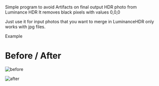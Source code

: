  Simple program to avoid Artifacts on final output HDR photo from Luminance HDR
 It removes black pixels with values 0,0,0 

 Just use it for input photos that you want to merge in LuminanceHDR
 only works with jpg files.

 Example
# Before / After
![before](https://user-images.githubusercontent.com/110712843/215278599-32393c79-07ed-4345-addf-51ec1354eb31.JPG)

![after](https://user-images.githubusercontent.com/110712843/215278631-4887ea0a-62e9-48ed-a3fb-2f3b8e36015c.JPG)
